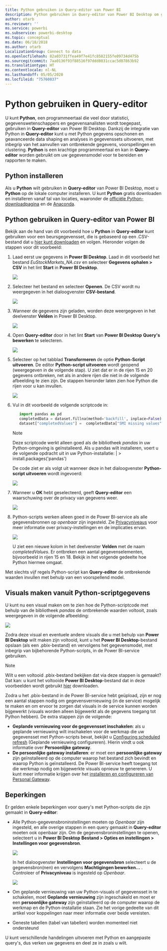 ```yaml
---
title: Python gebruiken in Query-editor van Power BI
description: Python gebruiken in Query-editor van Power BI Desktop om geavanceerde analyses uit te voeren
author: otarb
ms.reviewer: ''
ms.service: powerbi
ms.subservice: powerbi-desktop
ms.topic: conceptual
ms.date: 06/18/2018
ms.author: otarb
LocalizationGroup: Connect to data
ms.openlocfilehash: 82a03731ffea49f7e41fc8582155fe09734d475b
ms.sourcegitcommit: 7aa0136f93f88516f97ddd8031ccac5d07863b92
ms.translationtype: HT
ms.contentlocale: nl-NL
ms.lasthandoff: 05/05/2020
ms.locfileid: "75760837"
---
```

# <a name="use-python-in-query-editor"></a>Python gebruiken in Query-editor
U kunt **Python**, een programmeertaal die veel door statistici, gegevenswetenschappers en gegevensanalisten wordt toegepast, gebruiken in **Query-editor** van Power BI Desktop. Dankzij de integratie van Python in **Query-editor** kunt u met Python gegevens opschonen en geavanceerde data shaping en analyses in gegevenssets uitvoeren, met inbegrip van het aanvullen van ontbrekende gegevens, voorspellingen en clustering. **Python** is een krachtige programmeertaal en kan in **Query-editor** worden gebruikt om uw gegevensmodel voor te bereiden en rapporten te maken.

## <a name="installing-python"></a>Python installeren
Als u **Python** wilt gebruiken in **Query-editor** van Power BI Desktop, moet u **Python** op de lokale computer installeren. U kunt **Python** gratis downloaden en installeren vanaf tal van locaties, waaronder de [officiële Python-downloadpagina](https://www.python.org/) en de [Anaconda](https://anaconda.org/anaconda/python/).

## <a name="using-python-in-query-editor"></a>Python gebruiken in Query-editor van Power BI
Bekijk aan de hand van dit voorbeeld hoe u **Python** in **Query-editor** kunt gebruiken voor een beursgegevensset, die is gebaseerd op een .CSV-bestand dat u [hier kunt downloaden](https://download.microsoft.com/download/F/8/A/F8AA9DC9-8545-4AAE-9305-27AD1D01DC03/EuStockMarkets_NA.csv) en volgen. Hieronder volgen de stappen voor dit voorbeeld:

1. Laad eerst uw gegevens in **Power BI Desktop**. Laad in dit voorbeeld het bestand *EuStockMarkets_NA.csv* en selecteer **Gegevens ophalen > CSV** in het lint **Start** in **Power BI Desktop**.
   
   ![](media/desktop-python-in-query-editor/python-in-query-editor-1.png)
2. Selecteer het bestand en selecteer **Openen**. De CSV wordt nu weergegeven in het dialoogvenster **CSV-bestand**.
   
   ![](media/desktop-python-in-query-editor/python-in-query-editor-2.png)
3. Wanneer de gegevens zijn geladen, worden deze weergegeven in het deelvenster **Velden** in Power BI Desktop.
   
   ![](media/desktop-python-in-query-editor/python-in-query-editor-3.png)
4. Open **Query-editor** door in het lint **Start** van **Power BI Desktop** **Query's bewerken** te selecteren.
   
   ![](media/desktop-python-in-query-editor/python-in-query-editor-4.png)
5. Selecteer op het tabblad **Transformeren** de optie **Python-Script uitvoeren**. De editor **Python-script uitvoeren** wordt geopend (weergegeven in de volgende stap). U ziet dat er in de rijen 15 en 20 gegevens ontbreken, net als in andere rijen die niet in de volgende afbeelding te zien zijn. De stappen hieronder laten zien hoe Python die rijen voor u kan invullen.
   
   ![](media/desktop-python-in-query-editor/python-in-query-editor-5.png)
6. Vul in dit voorbeeld de volgende scriptcode in:
   
    ```python
       import pandas as pd
       completedData = dataset.fillna(method='backfill', inplace=False)
       dataset["completedValues"] =  completedData["SMI missing values"]
   ```

   > [!NOTE]
   > Deze scriptcode werkt alleen goed als de bibliotheek *pandas* in uw Python-omgeving is geïnstalleerd. Als u pandas wilt installeren, voert u de volgende opdracht uit in uw Python-installatie: |      > install.packages('pandas')
   > 
   > 
   
   De code ziet er als volgt uit wanneer deze in het dialoogvenster **Python-script uitvoeren** wordt ingevoerd:
   
   ![](media/desktop-python-in-query-editor/python-in-query-editor-5b.png)
7. Wanneer u **OK** hebt geselecteerd, geeft **Query-editor** een waarschuwing over de privacy van gegevens weer.
   
   ![](media/desktop-python-in-query-editor/python-in-query-editor-6.png)
8. Python-scripts werken alleen goed in de Power BI-service als alle gegevensbronnen op *openbaar* zijn ingesteld. Zie [Privacyniveaus](desktop-privacy-levels.md) voor meer informatie over privacy-instellingen en de implicaties ervan.
   
   ![](media/desktop-python-in-query-editor/python-in-query-editor-7.png)
   
   U ziet een nieuwe kolom in het deelvenster **Velden** met de naam *completedValues*. Er ontbreken een aantal gegevenselementen, bijvoorbeeld in rijen 15 en 18. Bekijk in het volgende gedeelte hoe Python hiermee omgaat.
   

Met slechts vijf regels Python-script kan **Query-editor** de ontbrekende waarden invullen met behulp van een voorspellend model.

## <a name="creating-visuals-from-python-script-data"></a>Visuals maken vanuit Python-scriptgegevens
U kunt nu een visual maken om te zien hoe de Python-scriptcode met behulp van de bibliotheek *pandas* de ontbrekende waarden voltooit, zoals weergegeven in de volgende afbeelding:

![](media/desktop-python-in-query-editor/python-in-query-editor-8.png)

Zodra deze visual en eventuele andere visuals die u met behulp van **Power BI Desktop** wilt maken zijn voltooid, kunt u het **Power BI Desktop**-bestand opslaan (als een .pbix-bestand) en vervolgens het gegevensmodel, met inbegrip van bijbehorende Python-scripts, in de Power BI-service gebruiken.

> [!NOTE]
> Wilt u een voltooid .pbix-bestand bekijken dat via deze stappen is gemaakt? Dat kan: u kunt het voltooide **Power BI Desktop**-bestand dat in deze voorbeelden wordt gebruikt [hier](https://download.microsoft.com/download/A/B/C/ABCF5589-B88F-49D4-ADEB-4A623589FC09/Complete%20Values%20with%20Python%20in%20PQ.pbix) downloaden.

Zodra u het .pbix-bestand in de Power BI-service hebt geüpload, zijn er nog een aantal stappen nodig om gegevensvernieuwing (in de service) mogelijk te maken en om ervoor te zorgen dat visuals in de service kunnen worden bijgewerkt (visuals worden alleen bijgewerkt als de gegevens toegang tot Python hebben). De extra stappen zijn de volgende:

* **Geplande vernieuwing voor de gegevensset inschakelen**: als u geplande vernieuwing wilt inschakelen voor de werkmap die uw gegevensset met Python-scripts bevat, bekijkt u [Configuring scheduled refresh](refresh-scheduled-refresh.md) (Geplande vernieuwing configureren). Hierin vindt u ook informatie over **Persoonlijke gateway**.
* **De persoonlijke gateway installeren**: er moet een **persoonlijke gateway** zijn geïnstalleerd op de computer waarop het bestand zich bevindt en waarop Python is geïnstalleerd. De Power BI-service heeft toegang tot die werkmap nodig om bijgewerkte visuals opnieuw te genereren. U kunt meer informatie krijgen over het [installeren en configureren van Personal Gateway](personal-gateway.md).

## <a name="limitations"></a>Beperkingen
Er gelden enkele beperkingen voor query's met Python-scripts die zijn gemaakt in **Query-editor**:

* Alle Python-gegevensbroninstellingen moeten op *Openbaar* zijn ingesteld, en alle overige stappen in een query gemaakt in **Query-editor** moeten ook openbaar zijn. Om de gegevensbroninstellingen te openen, selecteert u in **Power BI Desktop** **Bestand > Opties en instellingen > Instellingen voor gegevensbron**.
  
  ![](media/desktop-python-in-query-editor/python-in-query-editor-9.png)
  
  In het dialoogvenster **Instellingen voor gegevensbron** selecteert u de gegevensbron(nen) en vervolgens **Machtigingen bewerken...** . Controleer of **Privacyniveau** is ingesteld op *Openbaar*.
  
  ![](media/desktop-python-in-query-editor/python-in-query-editor-10.png)    
* Om geplande vernieuwing van uw Python-visuals of gegevensset in te schakelen, moet **Geplande vernieuwing** zijn ingeschakeld en moet er een **persoonlijke gateway** zijn geïnstalleerd op de computer waarop de werkmap en de Python-installatie staan. Zie het vorige gedeelte van dit artikel voor koppelingen naar meer informatie over beide vereisten.
* Geneste tabellen (tabel van tabellen) worden momenteel niet ondersteund 

U kunt verschillende handelingen uitvoeren met Python en aangepaste query's, dus verken uw gegevens en deel ze in zoals u wilt.

